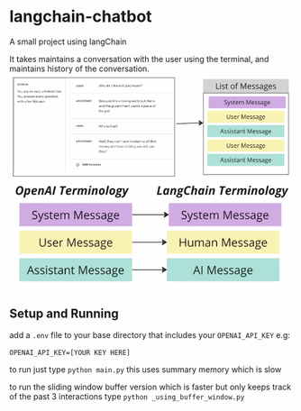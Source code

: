 # langchain-chatbot

A small project using langChain

It takes maintains a conversation with the user using the terminal, and maintains history of the conversation.
![List of Messages start with a System Message, then a sequence of User, Assistant Messages exchanged](architecture.png)
![Terminology mapping from OpenAI roles to LangChain roles](terminologyMapping.png)

## Setup and Running

add a `.env` file to your base directory that includes your `OPENAI_API_KEY` e.g:

```
OPENAI_API_KEY=[YOUR KEY HERE]
```

to run just type `python main.py` this uses summary memory which is slow

to run the sliding window buffer version which is faster but only keeps track of the past 3 interactions type `python _using_buffer_window.py`
